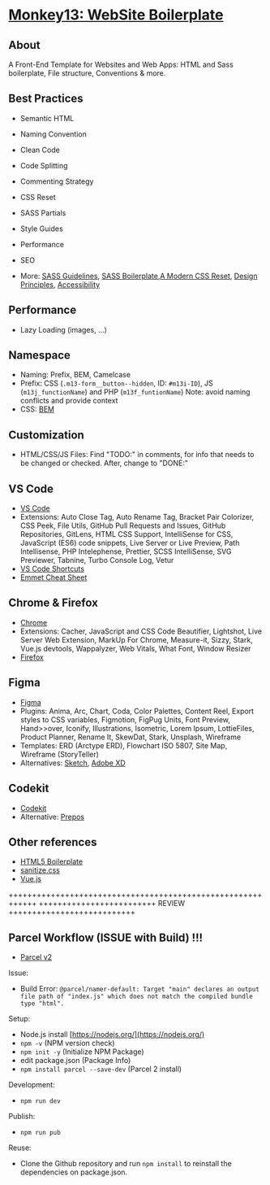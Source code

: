 # [Monkey13: WebSite Boilerplate](https://monkey13.studio)

## About

A Front-End Template for Websites and Web Apps: HTML and Sass boilerplate, File structure, Conventions & more.

## Best Practices

- Semantic HTML
- Naming Convention
- Clean Code
- Code Splitting
- Commenting Strategy
- CSS Reset
- SASS Partials
- Style Guides
- Performance
- SEO

- More: [SASS Guidelines](https://sass-guidelin.es/), [SASS Boilerplate](https://github.com/KittyGiraudel/sass-boilerplate),[A Modern CSS Reset](https://piccalil.li/blog/a-modern-css-reset/), [Design Principles](https://principles.adactio.com/), [Accessibility](https://developer.mozilla.org/en-US/docs/Learn/Accessibility)

## Performance

- Lazy Loading (images, ...)

## Namespace

- Naming: Prefix, BEM, Camelcase
- Prefix: CSS (`.m13-form__button--hidden`, ID: `#m13i-ID`), JS (`m13j_functionName`) and PHP (`m13f_funtionName`) Note: avoid naming conflicts and provide context
- CSS: [BEM](http://getbem.com)

## Customization

- HTML/CSS/JS Files: Find "TODO:" in comments, for info that needs to be changed or checked. After, change to "DONE:"

## VS Code

- [VS Code](https://code.visualstudio.com/)
- Extensions: Auto Close Tag, Auto Rename Tag, Bracket Pair Colorizer, CSS Peek, File Utils, GitHub Pull Requests and Issues, GitHub Repositories, GitLens, HTML CSS Support, IntelliSense for CSS, JavaScript (ES6) code snippets, Live Server or Live Preview, Path Intellisense, PHP Intelephense, Prettier, SCSS IntelliSense, SVG Previewer, Tabnine, Turbo Console Log, Vetur
- [VS Code Shortcuts](https://code.visualstudio.com/shortcuts/keyboard-shortcuts-macos.pdf)
- [Emmet Cheat Sheet](https://docs.emmet.io/cheat-sheet/)

## Chrome & Firefox

- [Chrome](https://www.google.com/chrome/)
- Extensions: Cacher, JavaScript and CSS Code Beautifier, Lightshot, Live Server Web Extension, MarkUp For Chrome, Measure-it, Sizzy, Stark, Vue.js devtools, Wappalyzer, Web Vitals, What Font, Window Resizer
- [Firefox](https://www.mozilla.org/en-US/firefox/new/)

## Figma

- [Figma](https://www.figma.com/)
- Plugins: Anima, Arc, Chart, Coda, Color Palettes, Content Reel, Export styles to CSS variables, Figmotion, FigPug Units, Font Preview, Hand>>over, Iconify, Illustrations, Isometric, Lorem Ipsum, LottieFiles, Product Planner, Rename It, SkewDat, Stark, Unsplash, Wireframe
- Templates: ERD (Arctype ERD), Flowchart ISO 5807, Site Map, Wireframe (StoryTeller)
- Alternatives: [Sketch](https://www.sketch.com/), [Adobe XD](https://www.adobe.com/products/xd.html)

## Codekit

- [Codekit](https://codekitapp.com/)
- Alternative: [Prepos](https://prepros.io/)

## Other references

- [HTML5 Boilerplate](https://html5boilerplate.com/)
- [sanitize.css](https://nicedoc.io/jonathantneal/sanitize.css/)
- [Vue.js](https://vuejs.org/)

++++++++++++++++++++++++++++++++++++++++++++++++++++++++++++
+++++++++++++++++++++++++ REVIEW +++++++++++++++++++++++++++

## Parcel Workflow (ISSUE with Build) !!!

- [Parcel v2](https://v2.parceljs.org/)

Issue:

- Build Error: `@parcel/namer-default: Target "main" declares an output file path of "index.js" which does not match the compiled bundle type "html".`

Setup:

- Node.js install [https://nodejs.org/](https://nodejs.org/)
- `npm -v` (NPM version check)
- `npm init -y` (Initialize NPM Package)
- edit package.json (Package Info)
- `npm install parcel --save-dev` (Parcel 2 install)

Development:

- `npm run dev`

Publish:

- `npm run pub`

Reuse:

- Clone the Github repository and run `npm install` to reinstall the dependencies on package.json.
